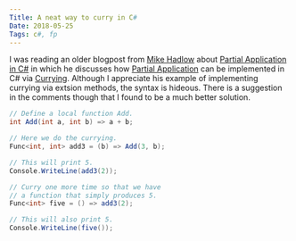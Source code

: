 ```yaml
---
Title: A neat way to curry in C#
Date: 2018-05-25
Tags: c#, fp
---
```


I was reading an older blogpost from [Mike Hadlow](http://mikehadlow.blogspot.de/2015/09/partial-application-in-c.html) about
[Partial Application in C#](http://mikehadlow.blogspot.de/2015/09/partial-application-in-c.html) in which he discusses how
[Partial Application](https://en.wikipedia.org/wiki/Partial_application) can be implemented in C# via
[Currying](https://en.wikipedia.org/wiki/Currying). Although I appreciate his example of implementing currying via extsion
methods, the syntax is hideous. There is a suggestion in the comments though that I found to be a much better solution.

```c#
// Define a local function Add.
int Add(int a, int b) => a + b;

// Here we do the currying.
Func<int, int> add3 = (b) => Add(3, b);

// This will print 5.
Console.WriteLine(add3(2));

// Curry one more time so that we have
// a function that simply produces 5.
Func<int> five = () => add3(2);

// This will also print 5.
Console.WriteLine(five());
```



